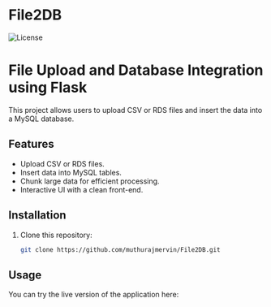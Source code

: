 # File2DB

![License](https://img.shields.io/badge/license-MIT-green)


# File Upload and Database Integration using Flask

This project allows users to upload CSV or RDS files and insert the data into a MySQL database. 

## Features
- Upload CSV or RDS files.
- Insert data into MySQL tables.
- Chunk large data for efficient processing.
- Interactive UI with a clean front-end.

## Installation

1. Clone this repository:
   ```bash
   git clone https://github.com/muthurajmervin/File2DB.git


## Usage

You can try the live version of the application here:

